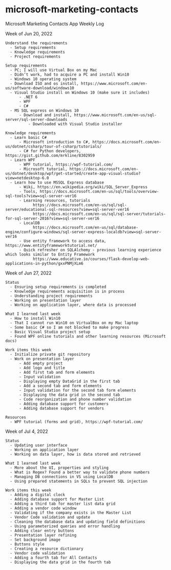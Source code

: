 # microsoft-marketing-contacts

Microsoft Marketing Contacts App 
Weekly Log

Week of Jun 20, 2022

    Understand the requirements
      - Setup requirements
      - Knowledge requirements
      - Project requirements

    Setup requirements
      - PC; I will use Virtual Box on my Mac
      - Didn’t work, had to acquire a PC and install Win10
      - Windows 10 operating system
      - Download ISO and os install, https://www.microsoft.com/en-us/software-download/windows10
      - Visual Studio install on Windows 10 (make sure it includes)
          - .NET 6
          - WPF
          - C#
      - MS SQL express on Windows 10
          - Download and install, https://www.microsoft.com/en-us/sql-server/sql-server-downloads
              - Downloaded with Visual Studio installer

    Knowledge requirements
      - Learn basic C#	
          - Microsoft introduction to C#, https://docs.microsoft.com/en-us/dotnet/csharp/tour-of-csharp/tutorials/
          - C# for Python developers, https://gist.github.com/mrkline/8302959
      - Learn WPF
          - WPF tutorial, https://wpf-tutorial.com/
          - Microsoft tutorial, https://docs.microsoft.com/en-us/dotnet/desktop/wpf/get-started/create-app-visual-studio?view=netdesktop-6.0
      - Learn how to use MSSQL Express database
          - Wiki, https://en.wikipedia.org/wiki/SQL_Server_Express
          - Tools, https://docs.microsoft.com/en-us/sql/tools/overview-sql-tools?view=sql-server-ver16
          - Learning resources, tutorials 
                https://docs.microsoft.com/en-us/sql/sql-server/educational-sql-resources?view=sql-server-ver16
                https://docs.microsoft.com/en-us/sql/sql-server/tutorials-for-sql-server-2016?view=sql-server-ver16
          - LocalDB
                https://docs.microsoft.com/en-us/sql/database-engine/configure-windows/sql-server-express-localdb?view=sql-server-ver16
          - Use entity framework to access data, https://www.entityframeworktutorial.net/
          - Quick refresher on SQLAlchemy - previous learning experience which looks similar to Entity Framework
                https://www.educative.io/courses/flask-develop-web-applications-in-python/gxxPNMjXLm6

Week of Jun 27, 2022

    Status 
      - Ensuring setup requirements is completed
      - Knowledge requirements acquisition is in process
      - Understanding project requirements
      - Working on presentation layer
      - Working on application layer, where data is processed

    What I learned last week
      - How to install Win10
      - That I cannot run Win10 on VirtualBox on my Mac laptop
      - Some basic C# so I am not blocked to make progress
      - Basic Visual Studio project setup
      - Found WPF online tutorials and other learning resources (Microsoft docs)

    Work items this week
      - Initialize private git repository
      - Work on presentation layer
          - Add empty project
          - Add logo and title
          - Add first tab and form elements
          - Input validation
          - Displaying empty DataGrid in the first tab
          - Add a second tab and form elements 
          - Input validation for the second tab form elements
          - Displaying the data grid in the second tab
          - Code reorganization and phone number validation 
          - Adding database support for customers 
          - Adding database support for vendors 

    Resources
      - WPF tutorial (forms and grid), https://wpf-tutorial.com/

Week of Jul 4, 2022

    Status
      - Updating user interface
      - Working on application layer
      - Working on data layer, how is data stored and retrieved

    What I learned last week
      - More about the UI, properties and styling
      - What is Regex? Found a better way to validate phone numbers
      - Managing DB connections in VS using LocalDB
      - Using prepared statements in SQLs to prevent SQL injection

    Work items this week 
      - Adding a digital clock 
      - Adding database support for Master List
      - Adding a third tab for master list data grid
      - Adding a vendor code window 
      - Validating if the company exists in the Master List
      - Vendor Code validation and update 
      - Cleaning the database data and updating field definitions 
      - Using parameterized queries and error handling 
      - Adding clear entry buttons 
      - Presentation layer refining 
      - Set background image 
      - Buttons style 
      - Creating a resource dictionary
      - Vendor code validation
      - Adding a fourth tab for All Contacts
      - Displaying the data grid in the fourth tab
      
